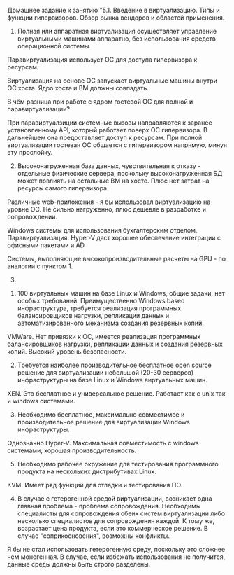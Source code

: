 Домашнее задание к занятию "5.1. Введение в виртуализацию. Типы и функции гипервизоров. Обзор рынка вендоров и областей применения.

1. Полная или аппаратная виртуализация осуществляет управление виртуальными машинами аппаратно, без использования средств операционной системы. 

Паравиртуализация использует ОС для доступа гипервизора к ресурсам. 

Виртуализация на основе ОС запускает виртуальные машины внутри ОС хоста. Ядро хоста и ВМ должны совпадать.

В чём разница при работе с ядром гостевой ОС для полной и паравиртуализации?

При паравиртуалзиции системные вызовы направляются к заранее установленному API, который работает поверх ОС гипервизора. В дальнейшем она предоставляет доступ к ресурсам. При полной виртуализации гостевая ОС общается с гипервизором напрямую, минуя эту прослойку.

2. Высоконагруженная база данных, чувствительная к отказу - отдельные физические сервера, поскольку высоконагруженная БД может повлиять на остальные ВМ на хосте. Плюс нет затрат на ресурсы самого гипервизора.

Различные web-приложения - я бы использовал виртуализацию на уровне ОС. Не сильно нагруженно, плюс дешевле в разработке и сопровождении.

Windows системы для использования бухгалтерским отделом. Паравиртуализация.  Hyper-V даст хорошее обеспечение интеграции с офисными пакетами и AD

Системы, выполняющие высокопроизводительные расчеты на GPU - по аналогии с пунктом 1.

3. 
1) 100 виртуальных машин на базе Linux и Windows, общие задачи, нет особых требований. Преимущественно Windows based инфраструктура, требуется реализация программных балансировщиков нагрузки, репликации данных и автоматизированного механизма создания резервных копий.

VMWare. Нет привязки к ОС, имеется реализация программных балансировщиков нагрузки, репликации данных и создания резервных копий. Высокий уровень безопасности.

2) Требуется наиболее производительное бесплатное open source решение для виртуализации небольшой (20-30 серверов) инфраструктуры на базе Linux и Windows виртуальных машин.

XEN. Это бесплатное и универсальное решение. Работает как с unix так и windows системами.

3) Необходимо бесплатное, максимально совместимое и производительное решение для виртуализации Windows инфраструктуры.

Однозначно Hyper-V. Максимальная совместимость с windows системами, хорошая производительность.

5) Необходимо рабочее окружение для тестирования программного продукта на нескольких дистрибутивах Linux.

KVM. Имеет ряд функций для отладки и тестирования ПО.


4. В случае с гетерогенной средой виртуализации, возникает одна главная проблема - проблема сопровождения.
Необходимы специалисты для сопровождения обеих систем виртуализации либо несколько специалистов для сопровождения каждой.
К тому же, возрастает цена продукта, если это коммерческое решение.
В случае "соприкосновения", возможны конфликты. 

Я бы не стал использовать гетерогенную среду, поскольку это сложнее чем моногенная. В случае, если избежать использования не получится, данные среды должны быть строго разделены.

